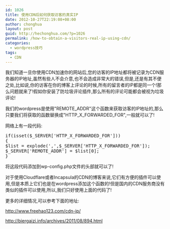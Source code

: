 ```yaml
---
id: 1026
title: 使用CDN后如何获取访客的真实IP
date: 2012-10-27T22:19:08+08:00
author: chonghua
layout: post
guid: http://hechonghua.com/?p=1026
permalink: /how-to-obtain-a-visitors-real-ip-using-cdn/
categories:
  - wordpress技巧
tags:
  - CDN
---
```

我们知道一旦你使用CDN加速你的网站后,您的访客的IP地址都将被记录为CDN服务器的IP地址,虽然有些人不会介意,也不会造成非常大的错误,但是,还是有其不便之处,比如说,你的访客在你的博客上评论的时候,所有的留言者的IP都是同一个!那么问题就来了!假如你安装了防垃圾评论插件,那么所有的评论可能都会被视为垃圾评论!

<!--more-->

我们的wordpress是使用"REMOTE\_ADDR"这个函数来获取访客的IP地址的,那么只要我们将获取的函数替换成"HTTP\_X\_FORWARDED\_FOR",一般就可以了!

网络上有一段代码:

<pre class="brush: php; toolbar: false">if(isset($_SERVER['HTTP_X_FORWARDED_FOR'])) 
{
$list = explode(',',$_SERVER['HTTP_X_FORWARDED_FOR']);
$_SERVER['REMOTE_ADDR'] = $list[0];
}</pre>

<div class="csharpcode">
  将这段代码添加到wp-config.php文件的头部就可以了!
</div>

对于使用Cloudflare或者Incapsula的CDN的博客来说,它们有方便的插件可以使用,但是本质上它们也是在wordpress添加这个函数的!但是国内的CDN服务商没有类似的插件可以使用,所以,我们只好使用上面的代码了! 

更多的详细情况,可以参考下面的地址: 

http://www.freehao123.com/cdn-ip/ 

http://biergaizi.info/archives/2011/08/894.html